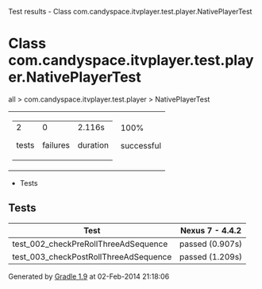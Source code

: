 Test results - Class com.candyspace.itvplayer.test.player.NativePlayerTest

# Class com.candyspace.itvplayer.test.player.NativePlayerTest #

all > com.candyspace.itvplayer.test.player > NativePlayerTest

<table> 
 <tbody>
  <tr> 
   <td> 
    <div> 
     <table> 
      <tbody>
       <tr> 
        <td> 
         <div> 
          <div>
           2
          </div> 
          <p>tests</p> 
         </div> </td> 
        <td> 
         <div> 
          <div>
           0
          </div> 
          <p>failures</p> 
         </div> </td> 
        <td> 
         <div> 
          <div>
           2.116s
          </div> 
          <p>duration</p> 
         </div> </td> 
       </tr> 
      </tbody>
     </table> 
    </div> </td> 
   <td> 
    <div> 
     <div>
      100%
     </div> 
     <p>successful</p> 
    </div> </td> 
  </tr> 
 </tbody>
</table>

 *  Tests

## Tests ##

<table> 
 <thead> 
  <tr> 
   <th>Test</th> 
   <th>Nexus 7 - 4.4.2</th> 
  </tr> 
 </thead> 
 <tbody>
  <tr> 
   <td>test_002_checkPreRollThreeAdSequence</td> 
   <td>passed (0.907s)</td> 
  </tr> 
  <tr> 
   <td>test_003_checkPostRollThreeAdSequence</td> 
   <td>passed (1.209s)</td> 
  </tr> 
 </tbody>
</table>

Generated by [Gradle 1.9][] at 02-Feb-2014 21:18:06


[Gradle 1.9]: http://www.gradle.org